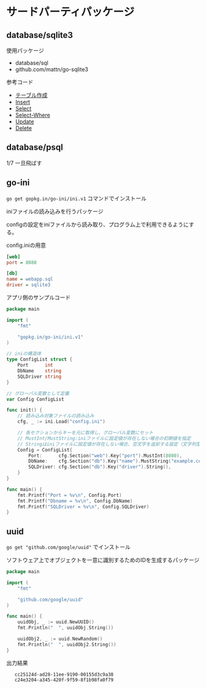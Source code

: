 # サードパーティパッケージ

## database/sqlite3
使用パッケージ
- database/sql
- github.com/mattn/go-sqlite3

参考コード
- [テーブル作成](../../../udemy/src/third-party-package/sqlite3/create-table/main.go)
- [Insert](../../../udemy/src/third-party-package/sqlite3/insert/main.go)
- [Select](../../../udemy/src/third-party-package/sqlite3/select/main.go)
- [Select-Where](../../../udemy/src/third-party-package/sqlite3/select-where/main.go)
- [Update](../../../udemy/src/third-party-package/sqlite3/update/main.go)
- [Delete](../../../udemy/src/third-party-package/sqlite3/delete/main.go)

## database/psql
1/7 一旦飛ばす

## go-ini
`go get gopkg.in/go-ini/ini.v1` コマンドでインストール

iniファイルの読み込みを行うパッケージ

configの設定をiniファイルから読み取り、プログラム上で利用できるようにする。

config.iniの用意
```ini
[web]
port = 8080

[db]
name = webapp.sql
driver = sqlite3
```

アプリ側のサンプルコード
```go
package main

import (
	"fmt"

	"gopkg.in/go-ini/ini.v1"
)

// iniの構造体
type ConfigList struct {
	Port      int
	DbName    string
	SQLDriver string
}

// グローバル変数として定義
var Config ConfigList

func init() {
	// 読み込み対象ファイルの読み込み
	cfg, _ := ini.Load("config.ini")

	// 各セクションからキーを元に取得し、グローバル変数にセット
	// MustInt/MustString:iniファイルに設定値が存在しない場合の初期値を指定
	// Stringはiniファイルに設定値が存在しない場合、空文字を返却する設定（文字列型の初期値として）
	Config = ConfigList{
		Port:      cfg.Section("web").Key("port").MustInt(8080),
		DbName:    cfg.Section("db").Key("name").MustString("example.com"),
		SQLDriver: cfg.Section("db").Key("driver").String(),
	}
}

func main() {
	fmt.Printf("Port = %v\n", Config.Port)
	fmt.Printf("Dbname = %v\n", Config.DbName)
	fmt.Printf("SQLDriver = %v\n", Config.SQLDriver)
}
```

## uuid
`go get "github.com/google/uuid"` でインストール

ソフトウェア上でオブジェクトを一意に識別するためのIDを生成するパッケージ

```go
package main

import (
	"fmt"

	"github.com/google/uuid"
)

func main() {
	uuidObj, _ := uuid.NewUUID()
	fmt.Println("  ", uuidObj.String())

	uuidObj2, _ := uuid.NewRandom()
	fmt.Println("  ", uuidObj2.String())
}
```

出力結果
```
   cc25124d-ad28-11ee-9190-00155d3c9a38
   c24e3204-a345-420f-9f59-8f1b98fa0f79
```